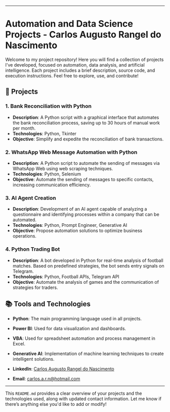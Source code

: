 

---

# Automation and Data Science Projects - Carlos Augusto Rangel do Nascimento

Welcome to my project repository! Here you will find a collection of projects I've developed, focused on automation, data analysis, and artificial intelligence. Each project includes a brief description, source code, and execution instructions. Feel free to explore, use, and contribute!

## 📁 Projects

### 1. **Bank Reconciliation with Python**
- **Description**: A Python script with a graphical interface that automates the bank reconciliation process, saving up to 30 hours of manual work per month.
- **Technologies**: Python, Tkinter
- **Objective**: Simplify and expedite the reconciliation of bank transactions.

### 2. **WhatsApp Web Message Automation with Python**
- **Description**: A Python script to automate the sending of messages via WhatsApp Web using web scraping techniques.
- **Technologies**: Python, Selenium
- **Objective**: Automate the sending of messages to specific contacts, increasing communication efficiency.

### 3. **AI Agent Creation**
- **Description**: Development of an AI agent capable of analyzing a questionnaire and identifying processes within a company that can be automated.
- **Technologies**: Python, Prompt Engineer, Generative AI
- **Objective**: Propose automation solutions to optimize business operations.

### 4. **Python Trading Bot**
- **Description**: A bot developed in Python for real-time analysis of football matches. Based on predefined strategies, the bot sends entry signals on Telegram.
- **Technologies**: Python, Football APIs, Telegram API
- **Objective**: Automate the analysis of games and the communication of strategies for traders.

## 📚 Tools and Technologies

- **Python**: The main programming language used in all projects.
- **Power BI**: Used for data visualization and dashboards.
- **VBA**: Used for spreadsheet automation and process management in Excel.
- **Generative AI**: Implementation of machine learning techniques to create intelligent solutions.

- **LinkedIn**: [Carlos Augusto Rangel do Nascimento](https://www.linkedin.com/in/carlos-augusto-nascimento-desenvolvedor-python/)
- **Email**: carlos.a.r.n@hotmail.com

---

This `README.md` provides a clear overview of your projects and the technologies used, along with updated contact information. Let me know if there’s anything else you'd like to add or modify!
